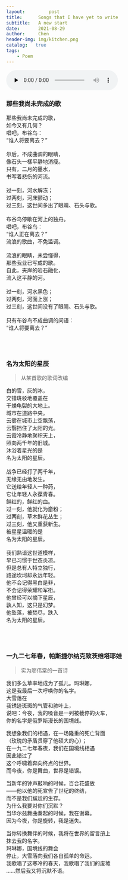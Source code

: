 ```yaml
---
layout:     	post
title: 	    Songs that I have yet to write
subtitle: 	A new start
date:      	2021-08-29
author:    	Chen
header-img: img/kitchen.png
catalog:   true
tags:
    - Poem
---
```


<audio id="audio" controls="" preload="none">
      <source id="mp3" src="https://w20chen.github.io/music/Кино - Кончится лето.mp3">
</audio>

### 那些我尚未完成的歌

那些我尚未完成的歌，<br>
如今又有几何？<br>
唱吧，布谷鸟：<br>
“谁人将要离去？”<br>
<br>
尔后，不成曲调的眼睛，<br>
像石头一樣平静地消瘦。<br>
只有，二月的墨水，<br>
书写着悲伤的河流。<br>
<br>
过一刻，河水解冻；<br>
过两刻，河床颤动；<br>
过三刻，这世间多出了眼睛、石头与歌。<br>
<br>
布谷鸟停歇在河上的独舟。<br>
唱吧，布谷鸟：<br>
“谁人正在离去？”<br>
流浪的歌曲，不免滥调。<br>
<br>
流浪的眼睛，未尝懂得，<br>
那些我业已写成的歌。<br>
自此，夹岸的岩石融化，<br>
流入这平静的河。<br>
<br>
过一刻，河水黑色；<br>
过两刻，河面上涨；<br>
过三刻，这世间没有了眼睛、石头与歌。<br>
<br>
只有布谷鸟不成曲调的问语：<br>
“谁人将要离去？”<br>
<br><br><br>

### 名为太阳的星辰

<blockquote>从某首歌的歌词改编</blockquote>

白的雪，灰的冰，<br>
交错斑驳地覆盖在<br>
干燥龟裂的大地上。<br>
城市在道路中央。<br>
云雾在城市上空飘荡，<br>
云翳挡住了太阳的光。<br>
云霞冷静地聚积天上，<br>
照向两千年的旧城。<br>
沐浴着星光的是<br>
名为太阳的星辰。<br>
<br>
战争已经打了两千年，<br>
无缘无由地发生。<br>
它送给年轻人一种药，<br>
它让年轻人永葆青春。<br>
鲜红的，鲜红的血。<br>
过一刻，他就化为齑粉；<br>
过两刻，草木鲜花丛生；<br>
过三刻，他又重获新生。<br>
被星星温暖的是<br>
名为太阳的星辰。<br>
<br>
我们熟谙这世道模样，<br>
早已习惯于世态炎凉。<br>
但是总有人特立独行，<br>
路途坎坷却永远年轻。<br>
他不会记得黑白是非，<br>
不会记得荣耀和军衔。<br>
他曾经可以摘下星辰，<br>
孰人知，这只是幻梦。<br>
他坠落，被焚尽，跌入<br>
名为太阳的星辰。<br>
<br><br><br>

### 一九二七年春，帕斯捷尔纳克致茨维塔耶娃

<blockquote>实为廖伟棠的一首诗</blockquote>

我们多么草率地成为了孤儿。玛琳娜，    
这是我最后一次呼唤你的名字。    
                            大雪落在    
我锈迹斑斑的气管和肺叶上，    
说吧：今夜，我的嗓音是一列被截停的火车，    
你的名字是俄罗斯漫长的国境线。    

我想象我们的相遇，在一场隆重的死亡背面    
（玫瑰的矛盾贯穿了他硕大的心）；    
在一九二七年春夜，我们在国境线相遇    
因此错过了    
          这个呼啸着奔向终点的世界。    
而今夜，你是舞曲，世界是错误。    

当新年的钟声敲响的时候，百合花盛放        
——他以他的死宣告了世纪的终结，     
而不是我们尴尬的生存。     
                      为什么我要对你们沉默？     
当华尔兹舞曲奏起的时候，我在谢幕。     
因为今夜，你是旋转，我是迷失。      

当你转换舞伴的时候，我将在世界的留言册上       
抹去我的名字。      
              玛琳娜，国境线的舞会      
停止，大雪落向我们各自孤单的命运。      
我歌唱了这寒冷的春天，我歌唱了我们的废墟       
……然后我又将沉默不语。       
